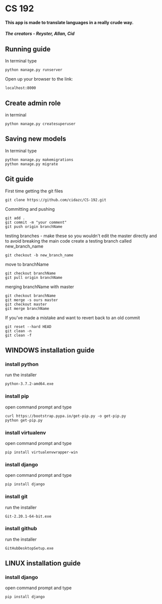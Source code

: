 # CS 192
#### This app  is made to translate languages in a really crude way.
##### The creators - Reyster, Allan, Cid

## Running guide

In terminal type
```
python manage.py runserver
```

Open up your browser to the link:
```
localhost:8000
```

## Create admin role

in terminal
```
python manage.py createsuperuser
```

## Saving new models

In terminal type
```
python manage.py makemigrations
python manage.py migrate
```


## Git guide

First time getting the git files
```
git clone https://github.com/cidazc/CS-192.git
```

Committing and pushing
```
git add .
git commit -m "your comment"
git push origin branchName
```

testing branches - make these so you wouldn't edit the master directly and to avoid breaking the main code
create a testing branch called new_branch_name
```
git checkout -b new_branch_name
```

move to branchName
```
git checkout branchName
git pull origin branchName
```

merging branchName with master
```
git checkout branchName
git merge -s ours master
git checkout master
git merge branchName
```


If you've made a mistake and want to revert back to an old commit
```
git reset --hard HEAD
git clean -n
git clean -f
```


## WINDOWS installation guide
### install python
run the installer
```
python-3.7.2-amd64.exe
```
### install pip

open command prompt and type
```
curl https://bootstrap.pypa.io/get-pip.py -o get-pip.py
python get-pip.py
```

### install virtualenv
open command prompt and type
```
pip install virtualenvwrapper-win
```
### install django
open command prompt and type
```
pip install django
```
### install git
run the installer
```
Git-2.20.1-64-bit.exe
```
### install github
run the installer
```
GitHubDesktopSetup.exe
```

## LINUX installation guide

### install django
open command prompt and type
```
pip install django
```
